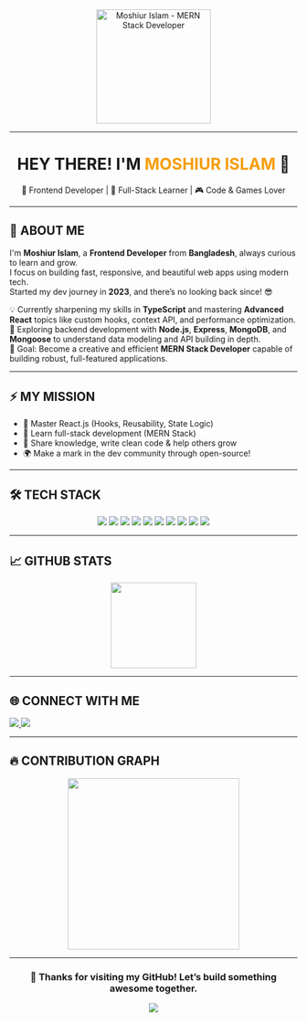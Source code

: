 <div align="center">
  <img src="https://i.ibb.co.com/mVQ6HZBH/git-hub-banner.png" alt="Moshiur Islam - MERN Stack Developer" height="200" />
</div>

---

<h1 align="center">HEY THERE! I'M <span style="color:#F59E0B">MOSHIUR ISLAM</span> 👋</h1>
<p align="center">
  🚀 Frontend Developer | 🧠 Full-Stack Learner | 🎮 Code & Games Lover  
</p>

---

## 🧾 ABOUT ME

<p>
  I'm <strong>Moshiur Islam</strong>, a <strong>Frontend Developer</strong> from <strong>Bangladesh</strong>, always curious to learn and grow.<br>
  I focus on building fast, responsive, and beautiful web apps using modern tech.<br>
  Started my dev journey in <strong>2023</strong>, and there’s no looking back since! 😎  
</p>

💡 Currently sharpening my skills in **TypeScript** and mastering **Advanced React** topics like custom hooks, context API, and performance optimization.  
🌱 Exploring backend development with **Node.js**, **Express**, **MongoDB**, and **Mongoose** to understand data modeling and API building in depth.  
🎯 Goal: Become a creative and efficient **MERN Stack Developer** capable of building robust, full-featured applications.

---

## ⚡ MY MISSION

- 🌟 Master React.js (Hooks, Reusability, State Logic)
- 🧠 Learn full-stack development (MERN Stack)
- 🎯 Share knowledge, write clean code & help others grow
- 🌍 Make a mark in the dev community through open-source!

---

## 🛠️ TECH STACK

<div align="center">

  <img src="https://img.shields.io/badge/HTML5-E44D26?style=for-the-badge&logo=html5&logoColor=white" />
  <img src="https://img.shields.io/badge/CSS3-264de4?style=for-the-badge&logo=css3&logoColor=white" />
  <img src="https://img.shields.io/badge/JavaScript-F0DB4F?style=for-the-badge&logo=javascript&logoColor=black" />
  <img src="https://img.shields.io/badge/React-61DBFB?style=for-the-badge&logo=react&logoColor=black" />
  <img src="https://img.shields.io/badge/Next.js-black?style=for-the-badge&logo=next.js&logoColor=white" />
  <img src="https://img.shields.io/badge/TailwindCSS-38bdf8?style=for-the-badge&logo=tailwind-css&logoColor=white" />
  <img src="https://img.shields.io/badge/Node.js-339933?style=for-the-badge&logo=node.js&logoColor=white" />
  <img src="https://img.shields.io/badge/Express.js-000000?style=for-the-badge&logo=express&logoColor=white" />
  <img src="https://img.shields.io/badge/MongoDB-4EA94B?style=for-the-badge&logo=mongodb&logoColor=white" />
  <img src="https://img.shields.io/badge/Firebase-ffcb2b?style=for-the-badge&logo=firebase&logoColor=black" />

</div>

---

## 📈 GITHUB STATS

<div align="center">
  <img src="https://streak-stats.demolab.com?user=Moshiur-15&theme=tokyonight&date_format=M%20j%5B%2C%20Y%5D&hide_border=true" height="150" />
</div>

---

## 🌐 CONNECT WITH ME

<p align="left">
  <a href="https://www.linkedin.com/in/moshiur-islam28/" target="_blank">
    <img src="https://img.shields.io/badge/LinkedIn-%230077B5?style=for-the-badge&logo=linkedin&logoColor=white" />
  </a>
  <a href="https://wa.me/+8801327023639" target="_blank">
    <img src="https://img.shields.io/badge/WhatsApp-%2325D366?style=for-the-badge&logo=whatsapp&logoColor=white" />
  </a>
</p>

---

## 🔥 CONTRIBUTION GRAPH

<div align="center">
  <img src="https://github-readme-activity-graph.vercel.app/graph?username=Moshiur-15&theme=react-dark&hide_border=true&area=true" height="300" />
</div>

---

<div align="center">
  <h3>👀 Thanks for visiting my GitHub! Let’s build something awesome together.</h3>
  <a href="https://visitcount.itsvg.in/api?id=Moshiur-15&icon=0&color=0">
    <img src="https://visitcount.itsvg.in/api?id=Moshiur-15&icon=0&color=0" />
  </a>
</div>
